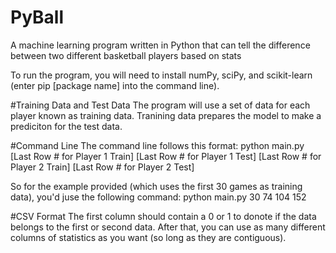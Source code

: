 # PyBall
A machine learning program written in Python that can tell the difference between two different basketball players based on stats

To run the program, you will need to install numPy, sciPy, and scikit-learn (enter pip [package name] into the command line).

#Training Data and Test Data
The program will use a set of data for each player known as training data. Tranining data prepares the model to make a prediciton for the test data. 

#Command Line
The command line follows this format:
python main.py [Last Row # for Player 1 Train] [Last Row # for Player 1 Test] [Last Row # for Player 2 Train] [Last Row # for Player 2 Test]

So for the example provided (which uses the first 30 games as training data), you'd juse the following command:
python main.py 30 74 104 152

#CSV Format
The first column should contain a 0 or 1 to donote if the data belongs to the first or second data. After that, you can use as many different columns of statistics as you want (so long as they are contiguous).
